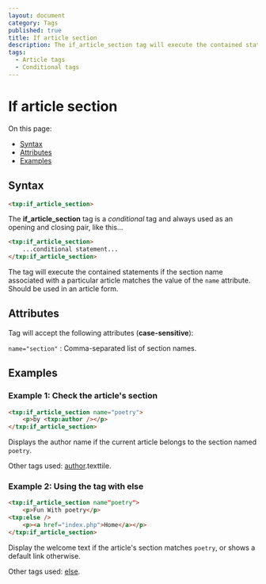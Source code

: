 ```yaml
---
layout: document
category: Tags
published: true
title: If article section
description: The if_article_section tag will execute the contained statements if the section name associated with a particular article matches.
tags:
  - Article tags
  - Conditional tags
---
```


# If article section

On this page:

* [Syntax](#syntax)
* [Attributes](#attributes)
* [Examples](#examples)

## Syntax

~~~ html
<txp:if_article_section>
~~~

The **if_article_section** tag is a *conditional* tag and always used as an opening and closing pair, like this...

~~~ html
<txp:if_article_section>
    ...conditional statement...
</txp:if_article_section>
~~~

The tag will execute the contained statements if the section name associated with a particular article matches the value of the `name` attribute. Should be used in an article form.

## Attributes

Tag will accept the following attributes (**case-sensitive**):

`name="section"`
: Comma-separated list of section names.

## Examples

### Example 1: Check the article's section

~~~ html
<txp:if_article_section name="poetry">
    <p>by <txp:author /></p>
</txp:if_article_section>
~~~

Displays the author name if the current article belongs to the section named `poetry`.

Other tags used: [author](author).texttile.

### Example 2: Using the tag with else

~~~ html
<txp:if_article_section name"poetry">
    <p>Fun With poetry</p>
<txp:else />
    <p><a href="index.php">Home</a></p>
</txp:if_article_section>
~~~

Display the welcome text if the article's section matches `poetry`, or shows a default link otherwise.

Other tags used: [else](else).
